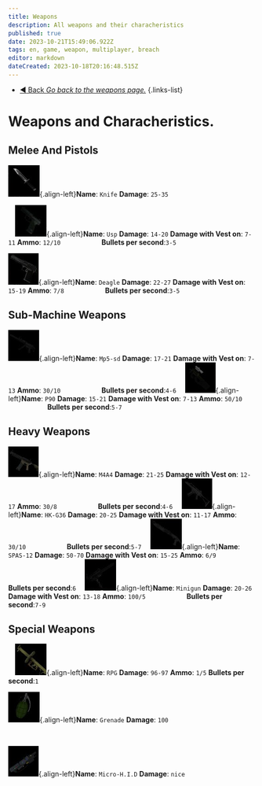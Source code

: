 ```yaml
---
title: Weapons
description: All weapons and their characheristics
published: true
date: 2023-10-21T15:49:06.922Z
tags: en, game, weapon, multiplayer, breach
editor: markdown
dateCreated: 2023-10-18T20:16:48.515Z
---
```


- [:arrow_backward: Back *Go back to the weapons page.*](/en/game/weapons#weapons)
{.links-list}
# Weapons and Characheristics.
## Melee And Pistols
![knife.png](/images/items/inventoryicons/knife.png){.align-left}**Name**: `Knife`
**Damage**: `25-35`

⠀
![usp.png](/images/items/inventoryicons/usp.png){.align-left}**Name**: `Usp`
**Damage**: `14-20`
**Damage with Vest on**: `7-11`
**Ammo**: `12/10`
⠀⠀⠀⠀⠀⠀ ⠀ **Bullets per second**:`3-5`

![deagle.png](/images/items/inventoryicons/deagle.png){.align-left}**Name**: `Deagle`
**Damage**: `22-27`
**Damage with Vest on**: `15-19`
**Ammo**: `7/8`
⠀⠀⠀⠀⠀⠀ ⠀ **Bullets per second**:`3-5`
## Sub-Machine Weapons
![mp5-sd.png](/images/items/inventoryicons/mp5-sd.png){.align-left}**Name**: `Mp5-sd`
**Damage**: `17-21`
**Damage with Vest on**: `7-13`
**Ammo**: `30/10`
⠀⠀⠀⠀⠀⠀ ⠀ **Bullets per second**:`4-6`
⠀
![p90.png](/images/items/inventoryicons/p90.png){.align-left}**Name**: `P90`
**Damage**: `15-21`
**Damage with Vest on**: `7-13`
**Ammo**: `50/10`
⠀⠀⠀⠀⠀⠀ ⠀ **Bullets per second**:`5-7`
## Heavy Weapons
![m4a4.png](/images/items/inventoryicons/m4a4.png){.align-left}**Name**: `M4A4`
**Damage**: `21-25`
**Damage with Vest on**: `12-17`
**Ammo**: `30/8`
⠀⠀⠀⠀⠀⠀ ⠀ **Bullets per second**:`4-6`
⠀
![HK-G36.png](/images/items/inventoryicons/scar.png){.align-left}**Name**: `HK-G36`
**Damage**: `20-25`
**Damage with Vest on**: `11-17`
**Ammo**: `30/10`
⠀⠀⠀⠀⠀⠀ ⠀ **Bullets per second**:`5-7`
⠀
![SPAS12.png](/images/items/inventoryicons/spas-12.png){.align-left}**Name**: `SPAS-12`
**Damage**: `50-70`
**Damage with Vest on**: `15-25`
**Ammo**: `6/9`
⠀⠀⠀⠀⠀⠀ ⠀ **Bullets per second**:`6`
⠀
![minigun.png](/images/items/inventoryicons/minigun.png){.align-left}**Name**: `Minigun`
**Damage**: `20-26`
**Damage with Vest on**: `13-18`
**Ammo**: `100/5`
⠀⠀⠀⠀⠀⠀ ⠀ **Bullets per second**:`7-9`
## Special Weapons
⠀
![rpg.png](/images/items/inventoryicons/rpg.png){.align-left}**Name**: `RPG`
**Damage**: `96-97`
**Ammo**: `1/5`
**Bullets per second**:`1`
⠀

![grenade.png](/images/items/inventoryicons/grenade.png){.align-left}**Name**: `Grenade`
**Damage**: `100`

⠀

![microhid.png](/images/items/inventoryicons/microhid.png){.align-left}**Name**: `Micro-H.I.D`
**Damage**: `nice`